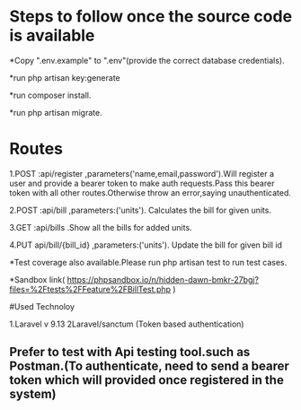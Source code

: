 # Steps to follow once the source code is available



*Copy ".env.example" to ".env"(provide the correct database credentials).

*run php artisan key:generate

*run composer install.

*run php artisan migrate.



# Routes

1.POST :api/register ,parameters('name,email,password').Will register a user and provide a bearer token to make auth
requests.Pass this bearer token with all other routes.Otherwise throw an error,saying unauthenticated.



2.POST :api/bill ,parameters:('units'). Calculates the bill for given units.



3.GET :api/bills .Show all the bills for added units.



4.PUT api/bill/{bill_id} ,parameters:('units'). Update the bill for given bill id

*Test coverage also available.Please run php artisan test to run test cases. 

*Sandbox link( https://phpsandbox.io/n/hidden-dawn-bmkr-27bgj?files=%2Ftests%2FFeature%2FBillTest.php )

#Used Technoloy

1.Laravel v 9.13
2Laravel/sanctum (Token based authentication)

## Prefer to test with Api testing tool.such as  Postman.(To authenticate, need to send a bearer token which will provided once registered in the system)
